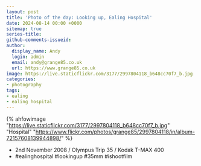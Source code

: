 ```yaml
---
layout: post
title: 'Photo of the day: Looking up, Ealing Hospital'
date: 2024-08-14 00:00 +0000
sitemap: true
series-title:
github-comments-issueid:
author:
  display_name: Andy
  login: admin
  email: andy@grange85.co.uk
  url: https://www.grange85.co.uk
image: https://live.staticflickr.com/3177/2997804118_b648cc70f7_b.jpg
categories:
- photography
tags:
- ealing
- ealing hospital
---
```

{% ahfowimage "https://live.staticflickr.com/3177/2997804118_b648cc70f7_b.jpg" "Hospital" "https://www.flickr.com/photos/grange85/2997804118/in/album-72157608139944898/" %}

- 2nd November 2008 / Olympus Trip 35 / Kodak T-MAX 400
- #ealinghospital #lookingup #35mm #ishootfilm
